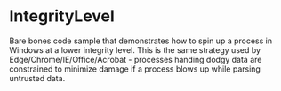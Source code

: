 # IntegrityLevel

Bare bones code sample that demonstrates how to spin up a process in Windows at a lower integrity level. This is the same strategy used by Edge/Chrome/IE/Office/Acrobat - processes handing dodgy data are constrained to minimize damage if a process blows up while parsing untrusted data. 
